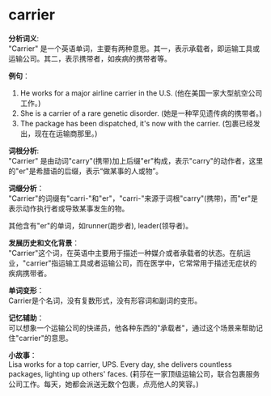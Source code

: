 # carrier

**分析词义**:  
"Carrier" 是一个英语单词，主要有两种意思。其一，表示承载者，即运输工具或运输公司。其二，表示携带者，如疾病的携带者等。

  

**例句**：

  

1.  He works for a major airline carrier in the U.S. (他在美国一家大型航空公司工作。)
2.  She is a carrier of a rare genetic disorder. (她是一种罕见遗传病的携带者。)
3.  The package has been dispatched, it's now with the carrier. (包裹已经发出，现在在运输商那里。)

  

**词根分析**:  
"Carrier" 是由动词"carry"(携带)加上后缀"er"构成，表示"carry"的动作者，这里的"er"是希腊语的后缀，表示“做某事的人或物”。

  

**词缀分析**：  
"Carrier"的词缀有"carri-"和"er"，"carri-"来源于词根"carry"(携带)，而"er"是表示动作执行者或导致某事发生的物。

  

其他含有"er"的单词，如runner(跑步者), leader(领导者)。

  

**发展历史和文化背景**：  
"Carrier"这个词，在英语中主要用于描述一种媒介或者承载者的状态。在航运业，"carrier"指运输工具或者运输公司，而在医学中，它常常用于描述无症状的疾病携带者。

  

**单词变形**：  
Carrier是个名词，没有复数形式，没有形容词和副词的变形。

  

**记忆辅助**：  
可以想象一个运输公司的快递员，他各种东西的"承载者"，通过这个场景来帮助记住"carrier"的意思。

  

**小故事**：  
Lisa works for a top carrier, UPS. Every day, she delivers countless packages, lighting up others' faces. (莉莎在一家顶级运输公司，联合包裹服务公司工作。每天，她都会派送无数个包裹，点亮他人的笑容。)
